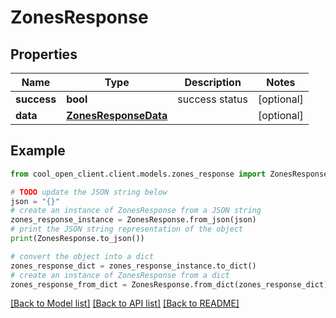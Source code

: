 # ZonesResponse


## Properties

Name | Type | Description | Notes
------------ | ------------- | ------------- | -------------
**success** | **bool** | success status | [optional] 
**data** | [**ZonesResponseData**](ZonesResponseData.md) |  | [optional] 

## Example

```python
from cool_open_client.client.models.zones_response import ZonesResponse

# TODO update the JSON string below
json = "{}"
# create an instance of ZonesResponse from a JSON string
zones_response_instance = ZonesResponse.from_json(json)
# print the JSON string representation of the object
print(ZonesResponse.to_json())

# convert the object into a dict
zones_response_dict = zones_response_instance.to_dict()
# create an instance of ZonesResponse from a dict
zones_response_from_dict = ZonesResponse.from_dict(zones_response_dict)
```
[[Back to Model list]](../README.md#documentation-for-models) [[Back to API list]](../README.md#documentation-for-api-endpoints) [[Back to README]](../README.md)


